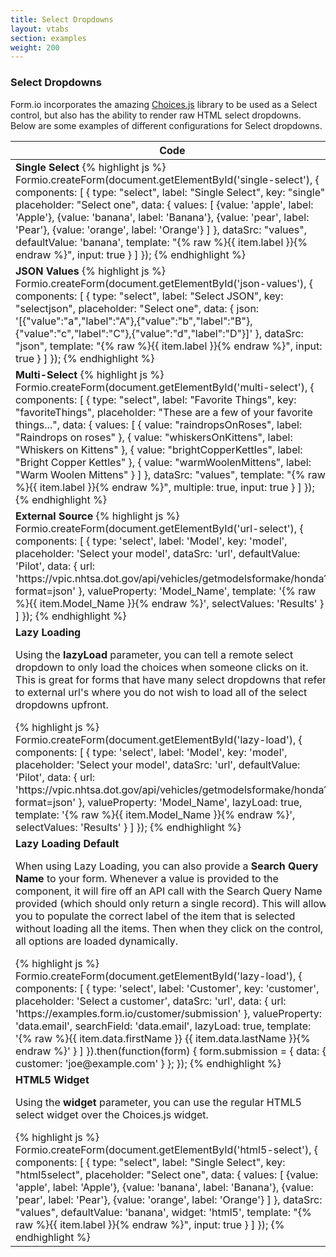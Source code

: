 ```yaml
---
title: Select Dropdowns
layout: vtabs
section: examples
weight: 200
---
```

### Select Dropdowns

Form.io incorporates the amazing [Choices.js](https://github.com/jshjohnson/Choices) library to be used as a Select control,
but also has the ability to render raw HTML select dropdowns. Below are some examples of different configurations for 
Select dropdowns.

<script type="text/javascript">
var createSelectForm = function(element, select) {
  return Formio.createForm(document.getElementById(element), {
    components: [
      select
    ]
  }).then(function(form) {
    form.on('change', function(event) {
      console.log(event);
      console.log(form.submission);
    });
    return form;
  });
};
</script>

<table class="table table-bordered table-striped">
  <thead>
    <tr>
      <th>Code</th>
      <th>Example</th>
    </tr>
  </thead>
  <tbody>
    <tr>
      <td>
        <strong>Single Select</strong>   
{% highlight js %} 
Formio.createForm(document.getElementById('single-select'), {
  components: [
    {
      type: "select",
      label: "Single Select",
      key: "single",
      placeholder: "Select one",
      data: {
        values: [
          {value: 'apple', label: 'Apple'},
          {value: 'banana', label: 'Banana'},
          {value: 'pear', label: 'Pear'},
          {value: 'orange', label: 'Orange'}
        ]
      },
      dataSrc: "values",
      defaultValue: 'banana',
      template: "<span>{% raw %}{{ item.label }}{% endraw %}</span>",
      input: true
    }
  ]
});
{% endhighlight %}
      </td>
      <td>
        <div id="single-select"></div>
        <script type="text/javascript">
          createSelectForm('single-select', {
            type: "select",
            label: "Single Select",
            key: "single",
            placeholder: "Select one",
            data: {
              values: [
                {value: 'apple', label: 'Apple'},
                {value: 'banana', label: 'Banana'},
                {value: 'pear', label: 'Pear'},
                {value: 'orange', label: 'Orange'}
              ]
            },
            dataSrc: "values",
            defaultValue: 'banana',
            template: "<span>{% raw %}{{ item.label }}{% endraw %}</span>",
            input: true
          });
        </script>
      </td>
    </tr>
    <tr>
      <td>
        <strong>JSON Values</strong>   
{% highlight js %} 
Formio.createForm(document.getElementById('json-values'), {
  components: [
    {
      type: "select",
      label: "Select JSON",
      key: "selectjson",
      placeholder: "Select one",
      data: {
        json: '[{"value":"a","label":"A"},{"value":"b","label":"B"},{"value":"c","label":"C"},{"value":"d","label":"D"}]'
      },
      dataSrc: "json",
      template: "<span>{% raw %}{{ item.label }}{% endraw %}</span>",
      input: true
    }
  ]
});
{% endhighlight %}
      </td>
      <td>
        <div id="json-values"></div>
        <script type="text/javascript">
          createSelectForm('json-values', {
            type: "select",
            label: "Select JSON",
            key: "selectjson",
            placeholder: "Select one",
            data: {
              json: '[{"value":"a","label":"A"},{"value":"b","label":"B"},{"value":"c","label":"C"},{"value":"d","label":"D"}]'
            },
            dataSrc: "json",
            template: "<span>{% raw %}{{ item.label }}{% endraw %}</span>",
            input: true
          });
        </script>
      </td>
    </tr>
    <tr>
      <td>
        <strong>Multi-Select</strong>   
{% highlight js %} 
Formio.createForm(document.getElementById('multi-select'), {
  components: [
    {
      type: "select",
      label: "Favorite Things",
      key: "favoriteThings",
      placeholder: "These are a few of your favorite things...",
      data: {
        values: [
          {
            value: "raindropsOnRoses",
            label: "Raindrops on roses"
          },
          {
            value: "whiskersOnKittens",
            label: "Whiskers on Kittens"
          },
          {
            value: "brightCopperKettles",
            label: "Bright Copper Kettles"
          },
          {
            value: "warmWoolenMittens",
            label: "Warm Woolen Mittens"
          }
        ]
      },
      dataSrc: "values",
      template: "<span>{% raw %}{{ item.label }}{% endraw %}</span>",
      multiple: true,
      input: true
    }
  ]
});
{% endhighlight %}
      </td>
      <td>
        <div id="multi-select"></div>
        <script type="text/javascript">
          createSelectForm('multi-select', {
            type: "select",
            label: "Favorite Things",
            key: "favoriteThings",
            placeholder: "These are a few of your favorite things...",
            data: {
              values: [
                {
                  value: "raindropsOnRoses",
                  label: "Raindrops on roses"
                },
                {
                  value: "whiskersOnKittens",
                  label: "Whiskers on Kittens"
                },
                {
                  value: "brightCopperKettles",
                  label: "Bright Copper Kettles"
                },
                {
                  value: "warmWoolenMittens",
                  label: "Warm Woolen Mittens"
                }
              ]
            },
            dataSrc: "values",
            template: "<span>{% raw %}{{ item.label }}{% endraw %}</span>",
            multiple: true,
            input: true
          });
        </script>
      </td>
    </tr>
    <tr>
      <td>
        <strong>External Source</strong>   
{% highlight js %} 
Formio.createForm(document.getElementById('url-select'), {
  components: [
    {
      type: 'select',
      label: 'Model',
      key: 'model',
      placeholder: 'Select your model',
      dataSrc: 'url',
      defaultValue: 'Pilot',
      data: {
        url: 'https://vpic.nhtsa.dot.gov/api/vehicles/getmodelsformake/honda?format=json'
      },
      valueProperty: 'Model_Name',
      template: '<span>{% raw %}{{ item.Model_Name }}{% endraw %}</span>',
      selectValues: 'Results'
    }
  ]
});
{% endhighlight %}
      </td>
      <td>
        <div id="url-select"></div>
        <script type="text/javascript">
          createSelectForm('url-select', {
            type: 'select',
            label: 'Model',
            key: 'model',
            placeholder: 'Select your model',
            dataSrc: 'url',
            defaultValue: 'Pilot',
            data: {
              url: 'https://vpic.nhtsa.dot.gov/api/vehicles/getmodelsformake/honda?format=json'
            },
            valueProperty: 'Model_Name',
            template: '<span>{% raw %}{{ item.Model_Name }}{% endraw %}</span>',
            selectValues: 'Results'
          });
        </script>
      </td>
    </tr>
    <tr>
      <td>
        <strong>Lazy Loading</strong>  
        <p>Using the <strong>lazyLoad</strong> parameter, you can tell a remote select dropdown to only load the choices 
        when someone clicks on it. This is great for forms that have many select dropdowns that refer to external url's
        where you do not wish to load all of the select dropdowns upfront.</p> 
{% highlight js %} 
Formio.createForm(document.getElementById('lazy-load'), {
  components: [
    {
      type: 'select',
      label: 'Model',
      key: 'model',
      placeholder: 'Select your model',
      dataSrc: 'url',
      defaultValue: 'Pilot',
      data: {
        url: 'https://vpic.nhtsa.dot.gov/api/vehicles/getmodelsformake/honda?format=json'
      },
      valueProperty: 'Model_Name',
      lazyLoad: true,
      template: '<span>{% raw %}{{ item.Model_Name }}{% endraw %}</span>',
      selectValues: 'Results'
    }
  ]
});
{% endhighlight %}
      </td>
      <td>
        <div id="lazy-load"></div>
        <script type="text/javascript">
          createSelectForm('lazy-load', {
            type: 'select',
            label: 'Customer',
            key: 'customer',
            placeholder: 'Select a customer',
            dataSrc: 'url',
            data: {
              url: 'https://examples.form.io/customer/submission'
            },
            valueProperty: 'data.email',
            searchField: 'data.email',
            lazyLoad: true,
            template: '<span>{% raw %}{{ item.data.firstName }} {{ item.data.lastName }}{% endraw %}</span>'
          });
        </script>
      </td>
    </tr>
    <tr>
      <td>
        <strong>Lazy Loading Default</strong>  
        <p>When using Lazy Loading, you can also provide a <strong>Search Query Name</strong> to your form. Whenever a value is provided to the component, it will fire off an API call with the Search Query Name provided (which should only return a single record). This will allow you to populate the correct label of the item that is selected without loading all the items. Then when they click on the control, all options are loaded dynamically.</p> 
{% highlight js %} 
Formio.createForm(document.getElementById('lazy-load'), {
  components: [
    {
      type: 'select',
      label: 'Customer',
      key: 'customer',
      placeholder: 'Select a customer',
      dataSrc: 'url',
      data: {
        url: 'https://examples.form.io/customer/submission'
      },
      valueProperty: 'data.email',
      searchField: 'data.email',
      lazyLoad: true,
      template: '<span>{% raw %}{{ item.data.firstName }} {{ item.data.lastName }}{% endraw %}</span>'
    }
  ]
}).then(function(form) {
  form.submission = {
    data: {
      customer: 'joe@example.com'
    }
  };
});
{% endhighlight %}
      </td>
      <td>
        <div id="lazy-load2"></div>
        <script type="text/javascript">
          createSelectForm('lazy-load2', {
            type: 'select',
            label: 'Customer',
            key: 'customer',
            placeholder: 'Select a customer',
            dataSrc: 'url',
            data: {
              url: 'https://examples.form.io/customer/submission'
            },
            valueProperty: 'data.email',
            searchField: 'data.email',
            lazyLoad: true,
            template: '<span>{% raw %}{{ item.data.firstName }} {{ item.data.lastName }}{% endraw %}</span>'
          }).then(function(form) {
            form.submission = {
              data: {
                customer: 'joe@example.com'
              }
            };
          });
        </script>
      </td>
    </tr>
    <tr>
      <td>
        <strong>HTML5 Widget</strong>
        <p>Using the <strong>widget</strong> parameter, you can use the regular HTML5 select widget over the Choices.js widget.</p> 
{% highlight js %} 
Formio.createForm(document.getElementById('html5-select'), {
  components: [
    {
      type: "select",
      label: "Single Select",
      key: "html5select",
      placeholder: "Select one",
      data: {
        values: [
          {value: 'apple', label: 'Apple'},
          {value: 'banana', label: 'Banana'},
          {value: 'pear', label: 'Pear'},
          {value: 'orange', label: 'Orange'}
        ]
      },
      dataSrc: "values",
      defaultValue: 'banana',
      widget: 'html5',
      template: "<span>{% raw %}{{ item.label }}{% endraw %}</span>",
      input: true
    }
  ]
});
{% endhighlight %}
      </td>
      <td>
        <div id="html5-select"></div>
        <script type="text/javascript">
          createSelectForm('html5-select', {
            type: "select",
            label: "Single Select",
            key: "html5select",
            placeholder: "Select one",
            data: {
              values: [
                {value: 'apple', label: 'Apple'},
                {value: 'banana', label: 'Banana'},
                {value: 'pear', label: 'Pear'},
                {value: 'orange', label: 'Orange'}
              ]
            },
            dataSrc: "values",
            defaultValue: 'banana',
            widget: 'html5',
            template: "<span>{% raw %}{{ item.label }}{% endraw %}</span>",
            input: true
          });
        </script>
      </td>
    </tr>
  </tbody>
</table>
